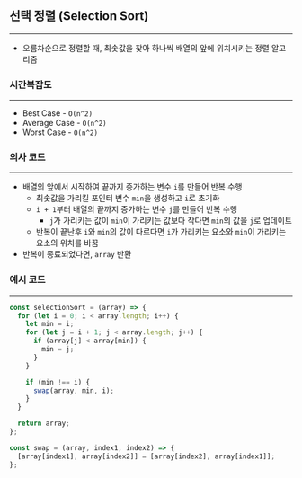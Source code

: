 ## 선택 정렬 (Selection Sort)

---

- 오름차순으로 정렬할 때, 최솟값을 찾아 하나씩 배열의 앞에 위치시키는 정렬 알고리즘

### 시간복잡도

---

- Best Case - `O(n^2)`
- Average Case - `O(n^2)`
- Worst Case - `O(n^2)`

### 의사 코드

---

- 배열의 앞에서 시작하여 끝까지 증가하는 변수 `i`를 만들어 반복 수행
  - 최솟값을 가리킬 포인터 변수 `min`을 생성하고 `i`로 초기화
  - `i + 1`부터 배열의 끝까지 증가하는 변수 `j`를 만들어 반복 수행
    - `j`가 가리키는 값이 `min`이 가리키는 값보다 작다면 `min`의 값을 `j`로 업데이트
  - 반복이 끝난후 `i`와 `min`의 값이 다르다면 `i`가 가리키는 요소와 `min`이 가리키는 요소의 위치를 바꿈
- 반복이 종료되었다면, `array` 반환

### 예시 코드

---

```jsx
const selectionSort = (array) => {
  for (let i = 0; i < array.length; i++) {
    let min = i;
    for (let j = i + 1; j < array.length; j++) {
      if (array[j] < array[min]) {
        min = j;
      }
    }

    if (min !== i) {
      swap(array, min, i);
    }
  }

  return array;
};

const swap = (array, index1, index2) => {
  [array[index1], array[index2]] = [array[index2], array[index1]];
};
```
